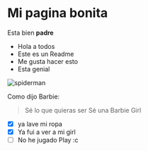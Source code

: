 # Mi pagina bonita

Esta bien **padre**

* Hola a todos
* Este es un Readme
 * Me gusta hacer esto
 * Esta genial

![spiderman](https://as00.epimg.net/meristation/imagenes/2018/08/02/avances/1533217735_847141_1533219388_noticia_normal.jpg)

Como dijo Barbie:
> Sé lo que quieras ser
> Sé una Barbie Girl

- [x] ya lave mi ropa
- [x] Ya fui a ver a mi girl
- [ ] No he jugado Play :c